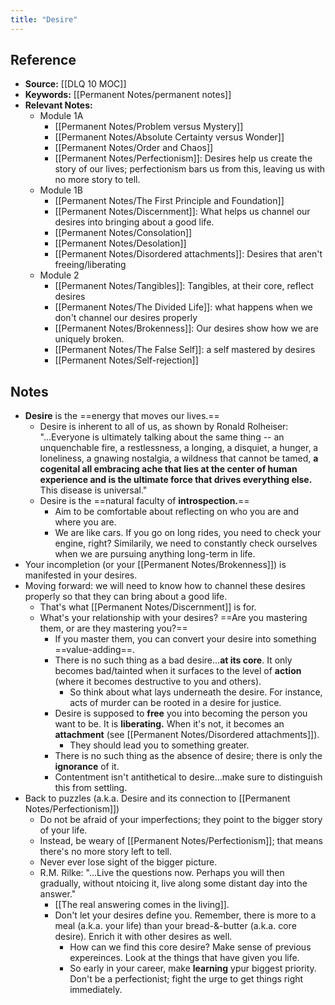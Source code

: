 ```yaml
---
title: "Desire"
---
```

## Reference
- **Source:** [[DLQ 10 MOC]]
- **Keywords:** [[Permanent Notes/permanent notes]]
- **Relevant Notes:**
	- Module 1A
		- [[Permanent Notes/Problem versus Mystery]]
		- [[Permanent Notes/Absolute Certainty versus Wonder]]
		- [[Permanent Notes/Order and Chaos]]
		- [[Permanent Notes/Perfectionism]]: Desires help us create the story of our lives; perfectionism bars us from this, leaving us with no more story to tell.
	- Module 1B
		- [[Permanent Notes/The First Principle and Foundation]]
		- [[Permanent Notes/Discernment]]: What helps us channel our desires into bringing about a good life.
		- [[Permanent Notes/Consolation]]
		- [[Permanent Notes/Desolation]]
		- [[Permanent Notes/Disordered attachments]]: Desires that aren't freeing/liberating
	- Module 2
		- [[Permanent Notes/Tangibles]]: Tangibles, at their core, reflect desires
		- [[Permanent Notes/The Divided Life]]: what happens when we don't channel our desires properly
		- [[Permanent Notes/Brokenness]]: Our desires show how we are uniquely broken.
		- [[Permanent Notes/The False Self]]: a self mastered by desires
		- [[Permanent Notes/Self-rejection]]

## Notes
- **Desire** is the ==energy that moves our lives.==
	- Desire is inherent to all of us, as shown by Ronald Rolheiser: "...Everyone is ultimately talking about the same thing -- an unquenchable fire, a restlessness, a longing, a disquiet, a hunger, a loneliness, a gnawing nostalgia, a wildness that cannot be tamed, **a cogenital all embracing ache that lies at the center of human experience and is the ultimate force that drives everything else.** This disease is universal."
	- Desire is the ==natural faculty of **introspection.**==
		- Aim to be comfortable about reflecting on who you are and where you are.
		- We are like cars. If you go on long rides, you need to check your engine, right? Similarily, we need to constantly check ourselves when we are pursuing anything long-term in life.
- Your incompletion (or your [[Permanent Notes/Brokenness]]) is manifested in your desires.
- Moving forward: we will need to know how to channel these desires properly so that they can bring about a good life. 
	- That's what [[Permanent Notes/Discernment]] is for.
	- What's your relationship with your desires? ==Are you mastering them, or are they mastering you?==
		- If you master them, you can convert your desire into something ==value-adding==.
		- There is no such thing as a bad desire...**at its core**. It only becomes  bad/tainted when it surfaces to the level of **action** (where it becomes destructive to you and others).
			- So think about what lays underneath the desire. For instance, acts of murder can be rooted in a desire for justice.
		- Desire is supposed to **free** you into becoming the person you want to be. It is **liberating.** When it's not, it becomes an **attachment** (see [[Permanent Notes/Disordered attachments]]). 
			- They should lead you to something greater.
		- There is no such thing as the absence of desire; there is only the **ignorance** of it.
		- Contentment isn't antithetical to desire...make sure to distinguish this from settling.
- Back to puzzles (a.k.a. Desire and its connection to [[Permanent Notes/Perfectionism]])
	- Do not be afraid of your imperfections; they point to the bigger story of your life.
	- Instead, be weary of [[Permanent Notes/Perfectionism]]; that means there's no more story left to tell.
	- Never ever lose sight of the bigger picture.
	- R.M. Rilke: "...Live the questions now. Perhaps you will then gradually, without ntoicing it, live along some distant day into the answer."
		- [[The real answering comes in the living]].
		- Don't let your desires define you. Remember, there is more to a meal (a.k.a. your life) than your bread-&-butter (a.k.a. core desire). Enrich it with other desires as well.
			- How can we find this core desire? Make sense of previous expereinces. Look at the things that have given you life. 
			- So early in your career, make **learning** ypur biggest priority. Don't be a perfectionist; fight the urge to get things right immediately.